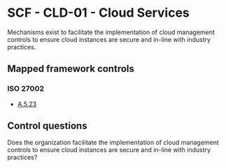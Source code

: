 # SCF - CLD-01 - Cloud Services
Mechanisms exist to facilitate the implementation of cloud management controls to ensure cloud instances are secure and in-line with industry practices. 
## Mapped framework controls
### ISO 27002
- [A.5.23](../iso27002/a-5.md#a523)
  
## Control questions
Does the organization facilitate the implementation of cloud management controls to ensure cloud instances are secure and in-line with industry practices? 
  